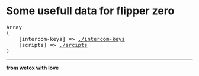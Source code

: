 # Some usefull data for flipper zero

<pre>
Array
(
    [intercom-keys] => <a href="./intercom-keys">./intercom-keys</a>
    [scripts] => <a href="./srcipts">./srcipts</a>
)
</pre>

---

__from wetox with love__
